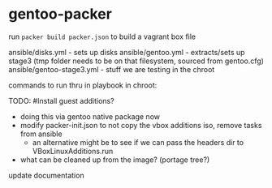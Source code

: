 # gentoo-packer
run `packer build packer.json` to build a vagrant box file

ansible/disks.yml - sets up disks
ansible/gentoo.yml - extracts/sets up stage3 (tmp folder needs to be on that filesystem, sourced from gentoo.cfg)
ansible/gentoo-stage3.yml - stuff we are testing in the chroot


commands to run thru in playbook in chroot:


TODO:
#Install guest additions?
- doing this via gentoo native package now
- modify packer-init.json to not copy the vbox additions iso, remove tasks from ansible
  - an alternative might be to see if we can pass the headers dir to VBoxLinuxAdditions.run
- what can be cleaned up from the image? (portage tree?)

update documentation
